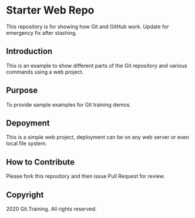 # Starter Web Repo

This repository is for showing how Git and GitHub work. Update for emergency fix after stashing.

## Introduction

This is an example to show different parts of the Git repository and various commands using a web project.

## Purpose

To provide sample examples for Git training demos.

## Depoyment

This is a simple web project, deployment can be on any web server or even local file system.

## How to Contribute

Please fork this repository and then issue Pull Request for review.

## Copyright

2020 Git.Training. All rights reserved.
